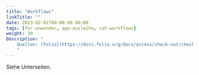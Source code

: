 ```yaml
---
title: "Workflows"
linkTitle: ""
date: 2023-02-01T00:00:00-00:00
tags: [for-anwender, app-ausleihe, cat-workflows]
weight: 30
Description: "
    Quellen: [Folio](https://docs.folio.org/docs/access/check-out/checkout/ ) & [GBV](https://info.gbv.de/display/FOLIOGBVEXTERN/Workflows+Ausleihe)
    "
---
```


Siehe Unterseiten.
